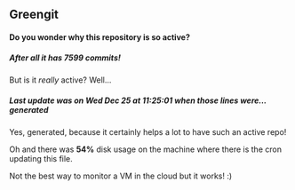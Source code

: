## Greengit

#### Do you wonder why this repository is so active?

##### After all it has 7599 commits!

But is it *really* active? Well...

##### Last update was on Wed Dec 25 at 11:25:01 when those lines were... generated

Yes, generated, because it certainly helps a lot to have such an active repo!

Oh and there was **54%** disk usage on the machine
where there is the cron updating this file.

Not the best way to monitor a VM in the cloud but it works! :)
